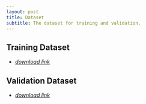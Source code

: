 ```yaml
---
layout: post
title: Dataset
subtitle: The dataset for training and validation.
---
```


## Training Dataset
- *[download link]()*

## Validation Dataset
- *[download link]()*
